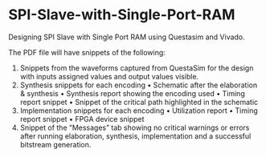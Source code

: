 # SPI-Slave-with-Single-Port-RAM
Designing SPI Slave with Single Port RAM using Questasim and Vivado.



The PDF file will have snippets of the following:
1) Snippets from the waveforms captured from QuestaSim for the design with inputs assigned values and output values visible.
2) Synthesis snippets for each encoding
  • Schematic after the elaboration & synthesis
  • Synthesis report showing the encoding used
  • Timing report snippet
  • Snippet of the critical path highlighted in the schematic
3) Implementation snippets for each encoding
  • Utilization report
  • Timing report snippet
  • FPGA device snippet
4) Snippet of the “Messages” tab showing no critical warnings or errors after running elaboration, synthesis, implementation and a successful bitstream generation.

